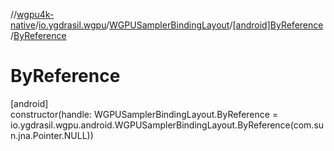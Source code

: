 //[wgpu4k-native](../../../../index.md)/[io.ygdrasil.wgpu](../../index.md)/[WGPUSamplerBindingLayout](../index.md)/[[android]ByReference](index.md)/[ByReference](-by-reference.md)

# ByReference

[android]\
constructor(handle: WGPUSamplerBindingLayout.ByReference = io.ygdrasil.wgpu.android.WGPUSamplerBindingLayout.ByReference(com.sun.jna.Pointer.NULL))